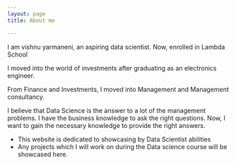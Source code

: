 ```yaml
---
layout: page
title: About me

---
```


  I am vishnu yarmaneni, an aspiring data scientist. Now, enrolled in Lambda School
  
  I moved into the world of investments after graduating as an electronics engineer.
  
  From Finance and Investments, I moved into Management and Management consultancy.
  
  I believe that Data Science is the answer to a lot of the management problems. I have the business knowledge to ask the right questions. Now, I want to gain the necessary knowledge to provide the right answers.

- This website is dedicated to showcasing by Data Scientist abilities
- Any projects which I will work on during the Data science course will be showcased here.



